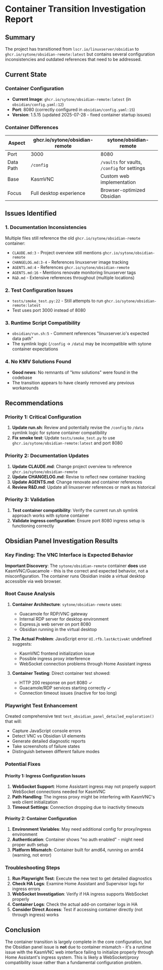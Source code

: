 # Container Transition Investigation Report

## Summary

The project has transitioned from `lscr.io/linuxserver/obsidian` to `ghcr.io/sytone/obsidian-remote:latest` but contains several configuration inconsistencies and outdated references that need to be addressed.

## Current State

### Container Configuration
- **Current Image**: `ghcr.io/sytone/obsidian-remote:latest` (in `obsidian/config.yaml:12`)
- **Port**: 8080 (correctly configured in `obsidian/config.yaml:15`)
- **Version**: 1.5.15 (updated 2025-07-28 - fixed container startup issues)

### Container Differences

| Aspect | ghcr.io/sytone/obsidian-remote | sytone/obsidian-remote |
|--------|---------------------|------------------------|
| Port | 3000 | 8080 |
| Data Path | `/config` | `/vaults` for vaults, `/config` for settings |
| Base | KasmVNC | Custom web implementation |
| Focus | Full desktop experience | Browser-optimized Obsidian |

## Issues Identified

### 1. Documentation Inconsistencies
Multiple files still reference the old `ghcr.io/sytone/obsidian-remote` container:

- `CLAUDE.md:3` - Project overview still mentions `ghcr.io/sytone/obsidian-remote`
- `CHANGELOG.md:3-4` - References linuxserver image tracking
- `AGENTS.md:4` - References `ghcr.io/sytone/obsidian-remote`
- `AGENTS.md:16` - Mentions renovate monitoring linuxserver tags
- `R&D.md` - Extensive references throughout (multiple locations)

### 2. Test Configuration Issues
- `tests/smoke_test.py:22` - Still attempts to run `ghcr.io/sytone/obsidian-remote:latest`
- Test uses port 3000 instead of 8080

### 3. Runtime Script Compatibility
- `obsidian/run.sh:5` - Comment references "linuxserver.io's expected data path"
- The symlink logic (`/config` → `/data`) may be incompatible with sytone container expectations

### 4. No KMV Solutions Found
- **Good news**: No remnants of "kmv solutions" were found in the codebase
- The transition appears to have cleanly removed any previous workarounds

## Recommendations

### Priority 1: Critical Configuration
1. **Update run.sh**: Review and potentially revise the `/config` to `/data` symlink logic for sytone container compatibility
2. **Fix smoke test**: Update `tests/smoke_test.py` to use `ghcr.io/sytone/obsidian-remote:latest` and port 8080

### Priority 2: Documentation Updates
1. **Update CLAUDE.md**: Change project overview to reference `ghcr.io/sytone/obsidian-remote`
2. **Update CHANGELOG.md**: Revise to reflect new container tracking
3. **Update AGENTS.md**: Change renovate and container references
4. **Review R&D.md**: Update all linuxserver references or mark as historical

### Priority 3: Validation
1. **Test container compatibility**: Verify the current run.sh symlink approach works with sytone container
2. **Validate ingress configuration**: Ensure port 8080 ingress setup is functioning correctly

## Obsidian Panel Investigation Results

### Key Finding: The VNC Interface is Expected Behavior

**Important Discovery**: The `sytone/obsidian-remote` container **does** use KasmVNC/Guacamole - this is the correct and expected behavior, not a misconfiguration. The container runs Obsidian inside a virtual desktop accessible via web browser.

### Root Cause Analysis

1. **Container Architecture**: `sytone/obsidian-remote` uses:
   - Guacamole for RDP/VNC gateway
   - Internal RDP server for desktop environment
   - Express.js web server on port 8080
   - Obsidian running in the virtual desktop

2. **The Actual Problem**: JavaScript error `UI.rfb.lastActiveAt` undefined suggests:
   - KasmVNC frontend initialization issue
   - Possible ingress proxy interference
   - WebSocket connection problems through Home Assistant ingress

3. **Container Testing**: Direct container test showed:
   - HTTP 200 response on port 8080 ✓
   - Guacamole/RDP services starting correctly ✓
   - Connection timeout issues (inactive for too long)

### Playwright Test Enhancement

Created comprehensive test `test_obsidian_panel_detailed_exploration()` that will:
- Capture JavaScript console errors
- Detect VNC vs Obsidian UI elements
- Generate detailed diagnostic reports
- Take screenshots of failure states
- Distinguish between different failure modes

### Potential Fixes

#### Priority 1: Ingress Configuration Issues
1. **WebSocket Support**: Home Assistant ingress may not properly support WebSocket connections needed for KasmVNC
2. **Path Handling**: The ingress proxy might be interfering with KasmVNC's web client initialization
3. **Timeout Settings**: Connection dropping due to inactivity timeouts

#### Priority 2: Container Configuration
1. **Environment Variables**: May need additional config for proxy/ingress environment
2. **Authentication**: Container shows "no auth enabled" - might need proper auth setup
3. **Platform Mismatch**: Container built for amd64, running on arm64 (warning, not error)

### Troubleshooting Steps

1. **Run Playwright Test**: Execute the new test to get detailed diagnostics
2. **Check HA Logs**: Examine Home Assistant and Supervisor logs for ingress errors
3. **WebSocket Investigation**: Verify if HA ingress supports WebSocket properly
4. **Container Logs**: Check the actual add-on container logs in HA
5. **Consider Direct Access**: Test if accessing container directly (not through ingress) works

## Conclusion

The container transition is largely complete in the core configuration, but the Obsidian panel issue is **not** due to container mismatch - it's a runtime issue with the KasmVNC web interface failing to initialize properly through Home Assistant's ingress system. This is likely a WebSocket/proxy compatibility issue rather than a fundamental configuration problem.
